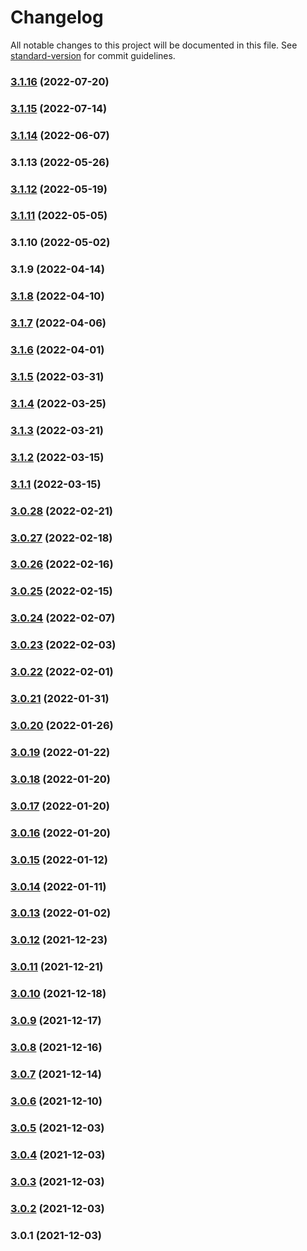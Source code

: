 # Changelog

All notable changes to this project will be documented in this file. See [standard-version](https://github.com/conventional-changelog/standard-version) for commit guidelines.

### [3.1.16](https://github.com/solucionesit365/tocBackend/compare/v3.1.15...v3.1.16) (2022-07-20)

### [3.1.15](https://github.com/solucionesit365/tocBackend/compare/v3.1.11...v3.1.15) (2022-07-14)

### [3.1.14](https://github.com/solucionesit365/tocBackend/compare/v3.1.13...v3.1.14) (2022-06-07)

### 3.1.13 (2022-05-26)

### [3.1.12](https://github.com/solucionesit365/tocBackend/compare/v3.1.9...v3.1.12) (2022-05-19)

### [3.1.11](https://github.com/solucionesit365/tocBackend/compare/v3.1.10...v3.1.11) (2022-05-05)

### 3.1.10 (2022-05-02)

### 3.1.9 (2022-04-14)

### [3.1.8](https://github.com/HitSystems/tocBackend/compare/v3.1.7...v3.1.8) (2022-04-10)

### [3.1.7](https://github.com/HitSystems/tocBackend/compare/v3.1.6...v3.1.7) (2022-04-06)

### [3.1.6](https://github.com/HitSystems/tocBackend/compare/v3.1.5...v3.1.6) (2022-04-01)

### [3.1.5](https://github.com/HitSystems/tocBackend/compare/v3.1.4...v3.1.5) (2022-03-31)

### [3.1.4](https://github.com/HitSystems/tocBackend/compare/v3.1.3...v3.1.4) (2022-03-25)

### [3.1.3](https://github.com/HitSystems/tocBackend/compare/v3.1.2...v3.1.3) (2022-03-21)

### [3.1.2](https://github.com/HitSystems/tocBackend/compare/v3.1.1...v3.1.2) (2022-03-15)

### [3.1.1](https://github.com/HitSystems/tocBackend/compare/v3.0.3...v3.1.1) (2022-03-15)

### [3.0.28](https://github.com/HitSystems/tocBackend/compare/v3.0.27...v3.0.28) (2022-02-21)

### [3.0.27](https://github.com/HitSystems/tocBackend/compare/v3.0.26...v3.0.27) (2022-02-18)

### [3.0.26](https://github.com/HitSystems/tocBackend/compare/v3.0.25...v3.0.26) (2022-02-16)

### [3.0.25](https://github.com/HitSystems/tocBackend/compare/v3.0.24...v3.0.25) (2022-02-15)

### [3.0.24](https://github.com/HitSystems/tocBackend/compare/v3.0.23...v3.0.24) (2022-02-07)

### [3.0.23](https://github.com/HitSystems/tocBackend/compare/v3.0.22...v3.0.23) (2022-02-03)

### [3.0.22](https://github.com/HitSystems/tocBackend/compare/v3.0.21...v3.0.22) (2022-02-01)

### [3.0.21](https://github.com/HitSystems/tocBackend/compare/v3.0.20...v3.0.21) (2022-01-31)

### [3.0.20](https://github.com/HitSystems/tocBackend/compare/v3.0.19...v3.0.20) (2022-01-26)

### [3.0.19](https://github.com/HitSystems/tocBackend/compare/v3.0.18...v3.0.19) (2022-01-22)

### [3.0.18](https://github.com/HitSystems/tocBackend/compare/v3.0.17...v3.0.18) (2022-01-20)

### [3.0.17](https://github.com/HitSystems/tocBackend/compare/v3.0.16...v3.0.17) (2022-01-20)

### [3.0.16](https://github.com/HitSystems/tocBackend/compare/v3.0.15...v3.0.16) (2022-01-20)

### [3.0.15](https://github.com/HitSystems/tocBackend/compare/v3.0.14...v3.0.15) (2022-01-12)

### [3.0.14](https://github.com/HitSystems/tocBackend/compare/v3.0.13...v3.0.14) (2022-01-11)

### [3.0.13](https://github.com/HitSystems/tocBackend/compare/v3.0.12...v3.0.13) (2022-01-02)

### [3.0.12](https://github.com/HitSystems/tocBackend/compare/v3.0.11...v3.0.12) (2021-12-23)

### [3.0.11](https://github.com/HitSystems/tocBackend/compare/v3.0.10...v3.0.11) (2021-12-21)

### [3.0.10](https://github.com/HitSystems/tocBackend/compare/v3.0.9...v3.0.10) (2021-12-18)

### [3.0.9](https://github.com/HitSystems/tocBackend/compare/v3.0.8...v3.0.9) (2021-12-17)

### [3.0.8](https://github.com/HitSystems/tocBackend/compare/v3.0.7...v3.0.8) (2021-12-16)

### [3.0.7](https://github.com/HitSystems/tocBackend/compare/v3.0.6...v3.0.7) (2021-12-14)

### [3.0.6](https://github.com/HitSystems/tocBackend/compare/v3.0.4...v3.0.6) (2021-12-10)

### [3.0.5](https://github.com/hitsystems/tocBackend/compare/v3.0.3...v3.0.5) (2021-12-03)

### [3.0.4](https://github.com/HitSystems/tocBackend/compare/v3.0.3...v3.0.4) (2021-12-03)

### [3.0.3](https://github.com/HitSystems/tocBackend/compare/v3.0.2...v3.0.3) (2021-12-03)

### [3.0.2](https://github.com/HitSystems/tocBackend/compare/v3.0.1...v3.0.2) (2021-12-03)

### 3.0.1 (2021-12-03)
